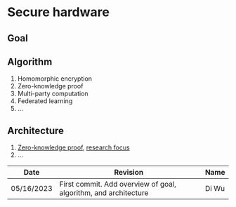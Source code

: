# Secure hardware

## Goal


## Algorithm
1. Homomorphic encryption
2. Zero-knowledge proof
3. Multi-party computation
4. Federated learning
5. ...

## Architecture
1. [Zero-knowledge proof](https://ieeexplore.ieee.org/document/9499783), [research focus](https://www.ingonyama.com/careers)
2. ...


| Date | Revision | Name |
|---|---|---|
| 05/16/2023 | First commit. Add overview of goal, algorithm, and architecture | Di Wu |
